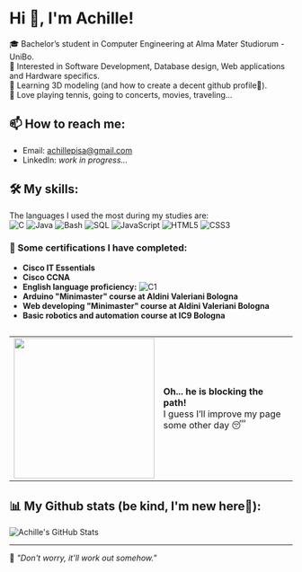 # Hi 👋, I'm Achille!

🎓 Bachelor’s student in Computer Engineering at Alma Mater Studiorum - UniBo.  
🚀 Interested in Software Development, Database design, Web applications and Hardware specifics.  
👀 Learning 3D modeling (and how to create a decent github profile🙈).  
🎾 Love playing tennis, going to concerts, movies, traveling...  

## 📫 How to reach me:
- Email: achillepisa@gmail.com  
- LinkedIn: *work in progress...*  

## 🛠️ My skills:
The languages I used the most during my studies are:  
![C](https://img.shields.io/badge/C-00599C?style=flat&logo=c&logoColor=white)
![Java](https://img.shields.io/badge/Java-ED8B00?style=flat&logo=java&logoColor=white)
![Bash](https://img.shields.io/badge/Bash-121011?style=flat&logo=gnubash&logoColor=white)
![SQL](https://img.shields.io/badge/SQL-025E8C?style=flat&logo=postgresql&logoColor=white)
![JavaScript](https://img.shields.io/badge/JavaScript-F7DF1E?style=flat&logo=javascript&logoColor=black)
![HTML5](https://img.shields.io/badge/HTML5-E34F26?style=flat&logo=html5&logoColor=white)
![CSS3](https://img.shields.io/badge/CSS3-1572B6?style=flat&logo=css3&logoColor=white)      


### 📜 Some certifications I have completed:
- **Cisco IT Essentials**
- **Cisco CCNA**  
- **English language proficiency:** ![C1](https://img.shields.io/badge/C1-level-blue?style=flat)  
- **Arduino "Minimaster" course at Aldini Valeriani Bologna**  
- **Web developing "Minimaster" course at Aldini Valeriani Bologna**  
- **Basic robotics and automation course at IC9 Bologna**  

##
<table>
  <tr>
    <td>
      <img src="https://media1.tenor.com/m/p72iZijOaMAAAAAC/pokemon-fire-red.gif" width="250">
    </td>
    <td>
      <b>Oh... he is blocking the path!</b><br>
      I guess I’ll improve my page some other day 😴
    </td>
  </tr>
</table>



## 📊 My Github stats (be kind, I'm new here🥺): 
![Achille's GitHub Stats](https://github-readme-stats.vercel.app/api?username=pixettonebboy&show_icons=true&theme=github_dark)

---

🔭 *"Don't worry, it'll work out somehow."*
<!--
 ![ZzZ](https://media1.tenor.com/m/p72iZijOaMAAAAAC/pokemon-fire-red.gif)  asasasas

**pixettonebboy/pixettonebboy** is a ✨ _special_ ✨ repository because its `README.md` (this file) appears on your GitHub profile.

Here are some ideas to get you started:

- 🔭 I’m currently working on ...
- 🌱 I’m currently learning ...
- 👯 I’m looking to collaborate on ...
- 🤔 I’m looking for help with ...
- 💬 Ask me about ...
- 📫 How to reach me: ...
- 😄 Pronouns: ...
- ⚡ Fun fact: ...
-->
